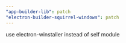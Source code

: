 ```yaml
---
"app-builder-lib": patch
"electron-builder-squirrel-windows": patch
---
```


use electron-winstaller instead of self module
